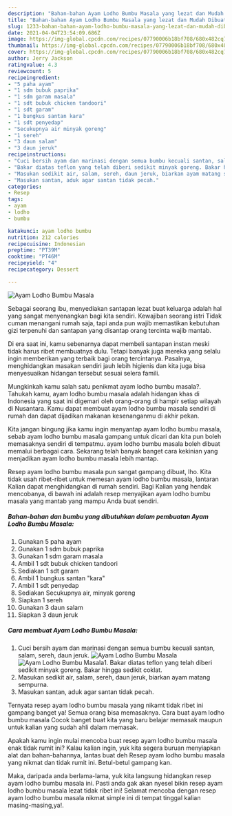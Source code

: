 ```yaml
---
description: "Bahan-bahan Ayam Lodho Bumbu Masala yang lezat dan Mudah Dibuat"
title: "Bahan-bahan Ayam Lodho Bumbu Masala yang lezat dan Mudah Dibuat"
slug: 1233-bahan-bahan-ayam-lodho-bumbu-masala-yang-lezat-dan-mudah-dibuat
date: 2021-04-04T23:54:09.686Z
image: https://img-global.cpcdn.com/recipes/07790006b18bf708/680x482cq70/ayam-lodho-bumbu-masala-foto-resep-utama.jpg
thumbnail: https://img-global.cpcdn.com/recipes/07790006b18bf708/680x482cq70/ayam-lodho-bumbu-masala-foto-resep-utama.jpg
cover: https://img-global.cpcdn.com/recipes/07790006b18bf708/680x482cq70/ayam-lodho-bumbu-masala-foto-resep-utama.jpg
author: Jerry Jackson
ratingvalue: 4.3
reviewcount: 5
recipeingredient:
- "5 paha ayam"
- "1 sdm bubuk paprika"
- "1 sdm garam masala"
- "1 sdt bubuk chicken tandoori"
- "1 sdt garam"
- "1 bungkus santan kara"
- "1 sdt penyedap"
- "Secukupnya air minyak goreng"
- "1 sereh"
- "3 daun salam"
- "3 daun jeruk"
recipeinstructions:
- "Cuci bersih ayam dan marinasi dengan semua bumbu kecuali santan, salam, sereh, daun jeruk."
- "Bakar diatas teflon yang telah diberi sedikit minyak goreng. Bakar hingga sedikit coklat."
- "Masukan sedikit air, salam, sereh, daun jeruk, biarkan ayam matang sempurna."
- "Masukan santan, aduk agar santan tidak pecah."
categories:
- Resep
tags:
- ayam
- lodho
- bumbu

katakunci: ayam lodho bumbu 
nutrition: 212 calories
recipecuisine: Indonesian
preptime: "PT39M"
cooktime: "PT46M"
recipeyield: "4"
recipecategory: Dessert

---
```



![Ayam Lodho Bumbu Masala](https://img-global.cpcdn.com/recipes/07790006b18bf708/680x482cq70/ayam-lodho-bumbu-masala-foto-resep-utama.jpg)

Sebagai seorang ibu, menyediakan santapan lezat buat keluarga adalah hal yang sangat menyenangkan bagi kita sendiri. Kewajiban seorang istri Tidak cuman menangani rumah saja, tapi anda pun wajib memastikan kebutuhan gizi terpenuhi dan santapan yang disantap orang tercinta wajib mantab.

Di era  saat ini, kamu sebenarnya dapat membeli santapan instan meski tidak harus ribet membuatnya dulu. Tetapi banyak juga mereka yang selalu ingin memberikan yang terbaik bagi orang tercintanya. Pasalnya, menghidangkan masakan sendiri jauh lebih higienis dan kita juga bisa menyesuaikan hidangan tersebut sesuai selera famili. 



Mungkinkah kamu salah satu penikmat ayam lodho bumbu masala?. Tahukah kamu, ayam lodho bumbu masala adalah hidangan khas di Indonesia yang saat ini digemari oleh orang-orang di hampir setiap wilayah di Nusantara. Kamu dapat membuat ayam lodho bumbu masala sendiri di rumah dan dapat dijadikan makanan kesenanganmu di akhir pekan.

Kita jangan bingung jika kamu ingin menyantap ayam lodho bumbu masala, sebab ayam lodho bumbu masala gampang untuk dicari dan kita pun boleh memasaknya sendiri di tempatmu. ayam lodho bumbu masala boleh dibuat memalui berbagai cara. Sekarang telah banyak banget cara kekinian yang menjadikan ayam lodho bumbu masala lebih mantap.

Resep ayam lodho bumbu masala pun sangat gampang dibuat, lho. Kita tidak usah ribet-ribet untuk memesan ayam lodho bumbu masala, lantaran Kalian dapat menghidangkan di rumah sendiri. Bagi Kalian yang hendak mencobanya, di bawah ini adalah resep menyajikan ayam lodho bumbu masala yang mantab yang mampu Anda buat sendiri.

<!--inarticleads1-->

##### Bahan-bahan dan bumbu yang dibutuhkan dalam pembuatan Ayam Lodho Bumbu Masala:

1. Gunakan 5 paha ayam
1. Gunakan 1 sdm bubuk paprika
1. Gunakan 1 sdm garam masala
1. Ambil 1 sdt bubuk chicken tandoori
1. Sediakan 1 sdt garam
1. Ambil 1 bungkus santan &#34;kara&#34;
1. Ambil 1 sdt penyedap
1. Sediakan Secukupnya air, minyak goreng
1. Siapkan 1 sereh
1. Gunakan 3 daun salam
1. Siapkan 3 daun jeruk




<!--inarticleads2-->

##### Cara membuat Ayam Lodho Bumbu Masala:

1. Cuci bersih ayam dan marinasi dengan semua bumbu kecuali santan, salam, sereh, daun jeruk.
<img src="https://img-global.cpcdn.com/steps/b8b371990c3fbc93/160x128cq70/ayam-lodho-bumbu-masala-langkah-memasak-1-foto.jpg" alt="Ayam Lodho Bumbu Masala"><img src="https://img-global.cpcdn.com/steps/8ccb456b3c152663/160x128cq70/ayam-lodho-bumbu-masala-langkah-memasak-1-foto.jpg" alt="Ayam Lodho Bumbu Masala">1. Bakar diatas teflon yang telah diberi sedikit minyak goreng. Bakar hingga sedikit coklat.
1. Masukan sedikit air, salam, sereh, daun jeruk, biarkan ayam matang sempurna.
1. Masukan santan, aduk agar santan tidak pecah.




Ternyata resep ayam lodho bumbu masala yang nikamt tidak ribet ini gampang banget ya! Semua orang bisa memasaknya. Cara buat ayam lodho bumbu masala Cocok banget buat kita yang baru belajar memasak maupun untuk kalian yang sudah ahli dalam memasak.

Apakah kamu ingin mulai mencoba buat resep ayam lodho bumbu masala enak tidak rumit ini? Kalau kalian ingin, yuk kita segera buruan menyiapkan alat dan bahan-bahannya, lantas buat deh Resep ayam lodho bumbu masala yang nikmat dan tidak rumit ini. Betul-betul gampang kan. 

Maka, daripada anda berlama-lama, yuk kita langsung hidangkan resep ayam lodho bumbu masala ini. Pasti anda gak akan nyesel bikin resep ayam lodho bumbu masala lezat tidak ribet ini! Selamat mencoba dengan resep ayam lodho bumbu masala nikmat simple ini di tempat tinggal kalian masing-masing,ya!.


